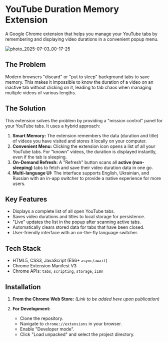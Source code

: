 # YouTube Duration Memory Extension

A Google Chrome extension that helps you manage your YouTube tabs by remembering and displaying video durations in a convenient popup menu.

![photo_2025-07-03_00-17-25](https://github.com/user-attachments/assets/2c125a98-728f-4143-bb9c-afb0b27b3409)

## The Problem
Modern browsers "discard" or "put to sleep" background tabs to save memory. This makes it impossible to know the duration of a video on an inactive tab without clicking on it, leading to tab chaos when managing multiple videos of various lengths.

## The Solution
This extension solves the problem by providing a "mission control" panel for your YouTube tabs. It uses a hybrid approach:

1.  **Smart Memory:** The extension remembers the data (duration and title) of videos you have visited and stores it locally on your computer.
2.  **Convenient Menu:** Clicking the extension icon opens a list of all your YouTube tabs. For "known" videos, the duration is displayed instantly, even if the tab is sleeping.
3.  **On-Demand Refresh:** A "Refresh" button scans all **active (non-sleeping)** tabs to fetch and save their video duration data in one go.
4.  **Multi-language UI:** The interface supports English, Ukrainian, and Russian with an in-app switcher to provide a native experience for more users.

## Key Features
- Displays a complete list of all open YouTube tabs.
- Saves video durations and titles to local storage for persistence.
- "Live" updates the list in the popup after scanning active tabs.
- Automatically clears stored data for tabs that have been closed.
- User-friendly interface with an on-the-fly language switcher.

## Tech Stack
- HTML5, CSS3, JavaScript (ES6+ `async/await`)
- Chrome Extension Manifest V3
- Chrome APIs: `tabs`, `scripting`, `storage`, `i18n`

## Installation

1.  **From the Chrome Web Store:**
    *(Link to be added here upon publication)*

2.  **For Development:**
    - Clone the repository.
    - Navigate to `chrome://extensions` in your browser.
    - Enable "Developer mode".
    - Click "Load unpacked" and select the project directory.
